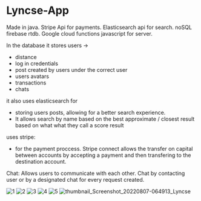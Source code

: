 # Lyncse-App

Made in java. Stripe Api for payments. Elasticsearch api for search. noSQL firebase rtdb. Google cloud functions javascript for server.


In the database it stores
users ->
- distance
- log in credentials
- post created by users under the correct user
- users avatars
- transactions
- chats

it also uses elasticsearch for
- storing users posts, allowing for a better search experience.
- It allows search by name based on the best approximate / closest result based on what what they call a score result


uses stripe:
- for the payment proccess. Stripe connect allows the transfer on capital between accounts by accepting a payment and then transfering
to the destination account.


Chat:
Allows users to communicate with each other. Chat by contacting user or by a designated chat for every request created.





![1](https://user-images.githubusercontent.com/83076267/183293925-ef0ea990-2792-4266-98e6-aebebad8d12c.png)
![2](https://user-images.githubusercontent.com/83076267/183293929-604a1b0e-428d-4df3-a5bd-81a066515c71.png)
![3](https://user-images.githubusercontent.com/83076267/183293930-ae8bfcfc-4274-403d-bcb4-804beddfc15a.png)
![4](https://user-images.githubusercontent.com/83076267/183293931-f88c8523-6f3f-4af6-9f2f-704354a1f004.png)
![5](https://user-images.githubusercontent.com/83076267/183293933-d25f3af9-387f-4376-9f5e-9f0dea5a201d.png)
![thumbnail_Screenshot_20220807-064913_Lyncse](https://user-images.githubusercontent.com/83076267/183294057-c2f5ecba-9173-43cc-9353-f5d9b9635068.jpg)
